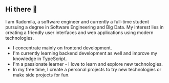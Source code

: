 ## Hi there 👋

I am Radomila, a software engineer and currently a full-time student pursuing a degree in Software Engineering and Big Data. 
My interest lies in creating a friendly user interfaces and web applications using modern technologies.

- I concentrate mainly on frontend development.
- I'm currently learning backend development as well and improve my knowledge in TypeScript.
- I'm a passionate learner - I love to learn and explore new technologies.
- In my free time, I create a personal projects to try new technologies or make side projects for fun. 
